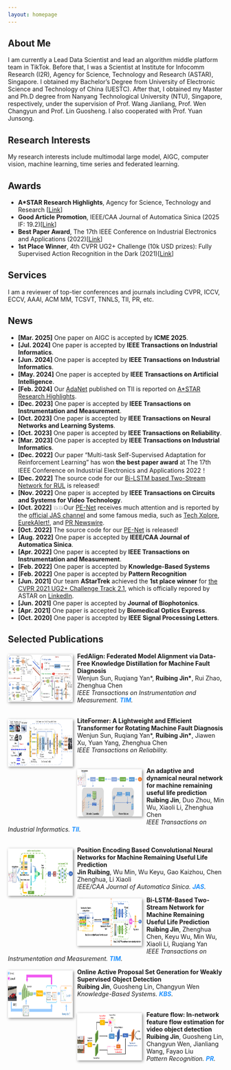 ```yaml
---
layout: homepage
---
```


## About Me
I am currently a Lead Data Scientist and lead an algorithm middle platform team in TikTok. Before that, I was a Scientist at Institute for Infocomm Research (I2R), Agency for Science, Technology and Research (ASTAR), Singapore. I obtained my Bachelor’s Degree from University of Electronic Science and Technology of China (UESTC). After that, I obtained my Master and Ph.D degree from Nanyang Technological University (NTU), Singapore, respectively, under the supervision of Prof. Wang Jianliang, Prof. Wen Changyun and Prof. Lin Guosheng. I also cooperated with Prof. Yuan Junsong.

## Research Interests
My research interests include multimodal large model, AIGC, computer vision, machine learning, time series and federated learning.

## Awards
- **A*STAR Research Highlights**, Agency for Science, Technology and Research \[[Link](https://research.a-star.edu.sg/articles/highlights/seamless-operations-with-machine-health-checks/)\]
- **Good Article Promotion**, IEEE/CAA Journal of Automatica Sinica (2025 IF: 19.2)\[[Link](https://mp.weixin.qq.com/s/Mua13qe4LJqt1AwZ2XHFYQ)\] 
- **Best Paper Award**, The 17th IEEE Conference on Industrial Electronics and Applications (2022)\[[Link](https://www.ieeeiciea.org/2022/)\]
- **1st Place Winner**, 4th CVPR UG2+ Challenge (10k USD prizes): Fully Supervised Action Recognition in the Dark (2021)\[[Link](http://cvpr2022.ug2challenge.org/program21/leaderboard21_t2.html)\]

## Services
I am a reviewer of top-tier conferences and journals including CVPR, ICCV, ECCV, AAAI, ACM MM, TCSVT, TNNLS, TII, PR, etc.

## News
<div class="news-section">
<ul>
  <li><strong>[Mar. 2025]</strong> One paper on AIGC is accepted by <strong>ICME 2025</strong>.</li> 
  <li><strong>[Jul. 2024]</strong> One paper is accepted by <strong>IEEE Transactions on Industrial Informatics</strong>.</li> 
  <li><strong>[Jun. 2024]</strong> One paper is accepted by <strong>IEEE Transactions on Industrial Informatics</strong>.</li> 
  <li><strong>[May. 2024]</strong> One paper is accepted by <strong>IEEE Transactions on Artificial Intelligence</strong>.</li> 
  <li><strong>[Feb. 2024]</strong> Our <a href="https://ieeexplore.ieee.org/abstract/document/10065450">AdaNet</a> published on TII is reported on <a href="https://research.a-star.edu.sg/articles/highlights/seamless-operations-with-machine-health-checks/">A*STAR Research Highlights</a>.</li> 
  <li><strong>[Dec. 2023]</strong> One paper is accepted by <strong>IEEE Transactions on Instrumentation and Measurement</strong>.</li> 
  <li><strong>[Oct. 2023]</strong> One paper is accepted by <strong>IEEE Transactions on Neural Networks and Learning Systems</strong>.</li> 
  <li><strong>[Oct. 2023]</strong> One paper is accepted by <strong>IEEE Transactions on Reliability</strong>.</li> 
  <li><strong>[Mar. 2023]</strong> One paper is accepted by <strong>IEEE Transactions on Industrial Informatics</strong>.</li> 
  <li><strong>[Dec. 2022]</strong> Our paper “Multi-task Self-Supervised Adaptation for Reinforcement Learning” has won <strong>the best paper award</strong> at The 17th IEEE Conference on Industrial Electronics and Applications 2022！</li> 
  <li><strong>[Dec. 2022]</strong> The source code for our <a href="https://github.com/ruibing-jin/Bi_LSTM_TS">Bi-LSTM based Two-Stream Network for RUL</a> is released!</li> 
  <li><strong>[Nov. 2022]</strong> One paper is accepted by <strong>IEEE Transactions on Circuits and Systems for Video Technology</strong>.</li> 
  <li><strong>[Oct. 2022]</strong> 💥💥Our <a href="https://ieeexplore.ieee.org/document/9849459">PE-Net</a> receives much attention and is reported by the <a href="https://mp.weixin.qq.com/s/Mua13qe4LJqt1AwZ2XHFYQ">official JAS channel</a> and some famous media, such as <a href="https://techxplore.com/news/2022-10-convolutional-neural-network-framework-life.amp">Tech Xplore</a>, <a href="https://www.eurekalert.org/news-releases/968147">EurekAlert!</a>, and <a href="https://www.prnewswire.com/news-releases/new-study-in-ieeecaa-journal-of-automatica-sinica-describes-convolutional-neural-network-framework-to-predict-remaining-useful-life-in-machines-301654980.html">PR Newswire</a>.</li> 
  <li><strong>[Oct. 2022]</strong> The source code for our <a href="https://github.com/ruibing-jin/PE-Net">PE-Net</a> is released!</li> 
  <li><strong>[Aug. 2022]</strong> One paper is accepted by <strong>IEEE/CAA Journal of Automatica Sinica</strong>.</li> 
  <li><strong>[Apr. 2022]</strong> One paper is accepted by <strong>IEEE Transactions on Instrumentation and Measurement</strong>.</li> 
  <li><strong>[Feb. 2022]</strong> One paper is accepted by <strong>Knowledge-Based Systems</strong></li> 
  <li><strong>[Feb. 2022]</strong> One paper is accepted by <strong>Pattern Recognition</strong></li> 
  <li><strong>[Jun. 2021]</strong> Our team <strong>AStarTrek</strong> achieved the <strong>1st place winner</strong> for <a href="http://cvpr2022.ug2challenge.org/program21/leaderboard21_t2.html">the CVPR 2021 UG2+ Challenge Track 2.1</a>, which is officially repored by ASTAR on <a href="https://www.linkedin.com/feed/update/urn:li:activity:6805305218507657216/">LinkedIn</a>.</li> 
  <li><strong>[Jun. 2021]</strong> One paper is accepted by <strong>Journal of Biophotonics</strong>.</li> 
  <li><strong>[Apr. 2021]</strong> One paper is accepted by <strong>Biomedical Optics Express</strong>.</li> 
  <li><strong>[Oct. 2020]</strong> One paper is accepted by <strong>IEEE Signal Processing Letters</strong>.</li> 
</ul>
</div>

## Selected Publications
[comment]: <>
<div class="paper">
  <div class="teaser" style="float:left;width:30%;margin: 5px 10px 10px 0;"><img src="images/fedalign.png" height="110" style="box-shadow:2px 2px 6px #888888"/></div>
<p><strong>FedAlign: Federated Model Alignment via Data-Free Knowledge Distillation for Machine Fault Diagnosis</strong>
<br />
Wenjun Sun, Ruqiang Yan*, <strong>Ruibing Jin*</strong>, Rui Zhao, Zhenghua Chen
<br />
<em>IEEE Transactions on Instrumentation and Measurement. <strong><i style="color:#1e90ff">TIM</i></strong>.</em>
<br />
<br />
</p>
</div>

[comment]: <>
<div class="paper">
  <div class="teaser" style="float:left;width:30%;margin: 5px 10px 10px 0;"><img src="images/liteformer.png" height="110" style="box-shadow:2px 2px 6px #888888"/></div>
<p><strong>LiteFormer: A Lightweight and Efficient Transformer for Rotating Machine Fault Diagnosis</strong>
<br />
Wenjun Sun, Ruqiang Yan*, <strong>Ruibing Jin*</strong>, Jiawen Xu, Yuan Yang, Zhenghua Chen
<br />
<em>IEEE Transactions on Reliability.</em>
<br />
<br />
</p>
</div>


[comment]: <>
<div class="paper">
  <div class="teaser" style="float:left;width:30%;margin: 5px 10px 10px 0;"><img src="images/adanet.png" height="110" style="box-shadow:2px 2px 6px #888888"/></div>
<p><strong>An adaptive and dynamical neural network for machine remaining useful life prediction</strong>
<br />
<strong>Ruibing Jin</strong>, Duo Zhou, Min Wu, Xiaoli Li, Zhenghua Chen
<br />
<em>IEEE Transactions on Industrial Informatics. <strong><i style="color:#1e90ff">TII</i></strong>.</em>
<br />
<br />
</p>
</div>

[comment]: <>
<div class="paper">
  <div class="teaser" style="float:left;width:30%;margin: 5px 10px 10px 0;"><img src="images/pe-net.png" height="110" style="box-shadow:2px 2px 6px #888888"/></div>
<p><strong>Position Encoding Based Convolutional Neural Networks for Machine Remaining Useful Life Prediction</strong>
<br />
<strong>Jin Ruibing</strong>, Wu Min, Wu Keyu, Gao Kaizhou, Chen Zhenghua, Li Xiaoli
<br />
<em>IEEE/CAA Journal of Automatica Sinica. <strong><i style="color:#1e90ff">JAS</i></strong>.</em>
</p>
</div>

[comment]: <>
<div class="paper">
  <div class="teaser" style="float:left;width:30%;margin: 5px 10px 10px 0;"><img src="images/ts_blstm.png" height="110" style="box-shadow:2px 2px 6px #888888"/></div>
<p><strong>Bi-LSTM-Based Two-Stream Network for Machine Remaining Useful Life Prediction</strong>
<br />
<strong>Ruibing Jin</strong>, Zhenghua Chen, Keyu Wu, Min Wu, Xiaoli Li, Ruqiang Yan
<br />
<em>IEEE Transactions on Instrumentation and Measurement. <strong><i style="color:#1e90ff">TIM</i></strong>.</em>
</p>
</div>

[comment]: <>
<div class="paper">
  <div class="teaser" style="float:left;width:30%;margin: 5px 10px 10px 0;"><img src="images/opg.png" height="110" style="box-shadow:2px 2px 6px #888888"/></div>
<p><strong>Online Active Proposal Set Generation for Weakly Supervised Object Detection</strong>
<br />
<strong>Ruibing Jin</strong>, Guosheng Lin, Changyun Wen
<br />
<em>Knowledge-Based Systems. <strong><i style="color:#1e90ff">KBS</i></strong>.</em>
<br /> 
<br /> 
</p>
</div>

[comment]: <>
<div class="paper">
  <div class="teaser" style="float:left;width:30%;margin: 5px 10px 10px 0;"><img src="images/ff_net.png" height="110" style="box-shadow:2px 2px 6px #888888"/></div>
<p><strong>Feature flow: In-network feature flow estimation for video object detection</strong>
<br />
<strong>Ruibing Jin</strong>, Guosheng Lin, Changyun Wen, Jianliang Wang, Fayao Liu
<br />
<em>Pattern Recognition. <strong><i style="color:#1e90ff">PR</i></strong>.</em>
</p>
</div>

